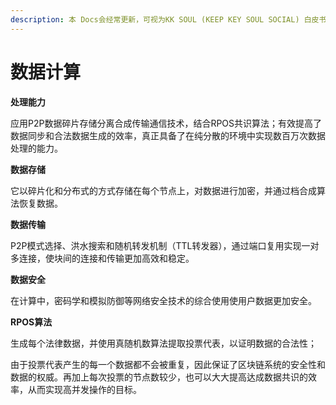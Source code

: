 ```yaml
---
description: 本 Docs会经常更新，可视为KK SOUL (KEEP KEY SOUL SOCIAL) 白皮书/路线图
---
```


# 数据计算

**处理能力**

应用P2P数据碎片存储分离合成传输通信技术，结合RPOS共识算法；有效提高了数据同步和合法数据生成的效率，真正具备了在纯分散的环境中实现数百万次数据处理的能力。



**数据存储**

它以碎片化和分布式的方式存储在每个节点上，对数据进行加密，并通过档合成算法恢复数据。



**数据传输**

P2P模式选择、洪水搜索和随机转发机制（TTL转发器），通过端口复用实现一对多连接，使块间的连接和传输更加高效和稳定。



**数据安全**

在计算中，密码学和模拟防御等网络安全技术的综合使用使用户数据更加安全。



**RPOS算法**

生成每个法律数据，并使用真随机数算法提取投票代表，以证明数据的合法性；

由于投票代表产生的每一个数据都不会被重复，因此保证了区块链系统的安全性和数据的权威。再加上每次投票的节点数较少，也可以大大提高达成数据共识的效率，从而实现高并发操作的目标。

&#x20;

&#x20;



